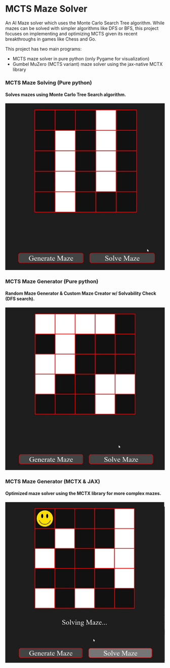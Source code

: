 # MCTS Maze Solver

An AI Maze solver which uses the Monte Carlo Search Tree algorithm. While mazes can be solved with simpler algorithms like DFS or BFS, this project focuses on implementing and optimizing MCTS given its recent breakthroughs in games like Chess and Go.

This project has two main programs:
- MCTS maze solver in pure python (only Pygame for visualization)
- Gumbel MuZero (MCTS variant) maze solver using the jax-native MCTX library 


### MCTS Maze Solving (Pure python)
#### Solves mazes using Monte Carlo Tree Search algorithm.  

![MazeSolving](./RegularMazeSolving.gif)

### MCTS Maze Generator (Pure python)
#### Random Maze Generator & Custom Maze Creator w/ Solvability Check (DFS search). 

![MazeGenerator](./MazeGenerator.gif)

### MCTS Maze Generator (MCTX & JAX)
#### Optimized maze solver using the MCTX library for more complex mazes.

![MCTXMazeSolving](./MCTXVersion.gif)



